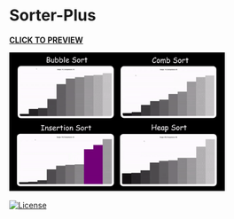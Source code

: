 # Sorter-Plus

[**CLICK TO PREVIEW**](https://iggy-o.github.io/Sorter-Plus/)

[<img src="assets/images/preview.gif" alt="preview" height = "250px">](https://iggy-o.github.io/Sorter-Plus/)

[![License](http://img.shields.io/:license-mit-blue.svg?style=flat-square)](https://github.com/Iggy-o/Sorter-Plus/blob/v1.0.0/LICENSE)

